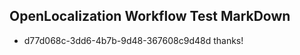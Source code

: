 ## OpenLocalization Workflow Test MarkDown
* d77d068c-3dd6-4b7b-9d48-367608c9d48d thanks!

<!--HONumber=Jul16_HO5-->


